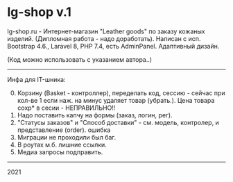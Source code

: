 # lg-shop v.1

lg-shop.ru - Интернет-магазин "Leather goods" по заказу кожаных изделий. (Дипломная работа - надо доработать).
Написан с исп. Bootstrap 4.6., Laravel 8, PHP 7.4, есть AdminPanel.
Адаптивный дизайн.

(Код можно использовать с указанием автора..)

--------
Инфа для IT-шника:

0) Корзину (Basket - контроллер), переделать код, сессию - сейчас при кол-ве 1 если наж. на минус удаляет товар (убрать.). Цена товара сохр* в сесии - НЕПРАВИЛЬНО!!
1) Надо поставить капчу на формы (заказ, логин, рег).
2) "Статусы заказов" и "Способ доставки" - см. модель, контролер, и представление (order). ошибка 
3) Миграции не проходили был баг.
4) В роутах м.б. лишние ссылки. 
5) Медиа запросы подправить.
--------

2021
